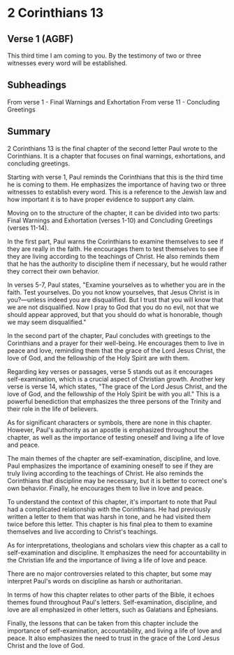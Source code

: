 # 2 Corinthians 13

## Verse 1 (AGBF)

This third time I am coming to you. By the testimony of two or three witnesses every word will be established.

## Subheadings

From verse 1 - Final Warnings and Exhortation
From verse 11 - Concluding Greetings

## Summary

2 Corinthians 13 is the final chapter of the second letter Paul wrote to the Corinthians. It is a chapter that focuses on final warnings, exhortations, and concluding greetings.

Starting with verse 1, Paul reminds the Corinthians that this is the third time he is coming to them. He emphasizes the importance of having two or three witnesses to establish every word. This is a reference to the Jewish law and how important it is to have proper evidence to support any claim.

Moving on to the structure of the chapter, it can be divided into two parts: Final Warnings and Exhortation (verses 1-10) and Concluding Greetings (verses 11-14).

In the first part, Paul warns the Corinthians to examine themselves to see if they are really in the faith. He encourages them to test themselves to see if they are living according to the teachings of Christ. He also reminds them that he has the authority to discipline them if necessary, but he would rather they correct their own behavior.

In verses 5-7, Paul states, "Examine yourselves as to whether you are in the faith. Test yourselves. Do you not know yourselves, that Jesus Christ is in you?—unless indeed you are disqualified. But I trust that you will know that we are not disqualified. Now I pray to God that you do no evil, not that we should appear approved, but that you should do what is honorable, though we may seem disqualified."

In the second part of the chapter, Paul concludes with greetings to the Corinthians and a prayer for their well-being. He encourages them to live in peace and love, reminding them that the grace of the Lord Jesus Christ, the love of God, and the fellowship of the Holy Spirit are with them.

Regarding key verses or passages, verse 5 stands out as it encourages self-examination, which is a crucial aspect of Christian growth. Another key verse is verse 14, which states, "The grace of the Lord Jesus Christ, and the love of God, and the fellowship of the Holy Spirit be with you all." This is a powerful benediction that emphasizes the three persons of the Trinity and their role in the life of believers.

As for significant characters or symbols, there are none in this chapter. However, Paul's authority as an apostle is emphasized throughout the chapter, as well as the importance of testing oneself and living a life of love and peace.

The main themes of the chapter are self-examination, discipline, and love. Paul emphasizes the importance of examining oneself to see if they are truly living according to the teachings of Christ. He also reminds the Corinthians that discipline may be necessary, but it is better to correct one's own behavior. Finally, he encourages them to live in love and peace.

To understand the context of this chapter, it's important to note that Paul had a complicated relationship with the Corinthians. He had previously written a letter to them that was harsh in tone, and he had visited them twice before this letter. This chapter is his final plea to them to examine themselves and live according to Christ's teachings.

As for interpretations, theologians and scholars view this chapter as a call to self-examination and discipline. It emphasizes the need for accountability in the Christian life and the importance of living a life of love and peace.

There are no major controversies related to this chapter, but some may interpret Paul's words on discipline as harsh or authoritarian.

In terms of how this chapter relates to other parts of the Bible, it echoes themes found throughout Paul's letters. Self-examination, discipline, and love are all emphasized in other letters, such as Galatians and Ephesians.

Finally, the lessons that can be taken from this chapter include the importance of self-examination, accountability, and living a life of love and peace. It also emphasizes the need to trust in the grace of the Lord Jesus Christ and the love of God.